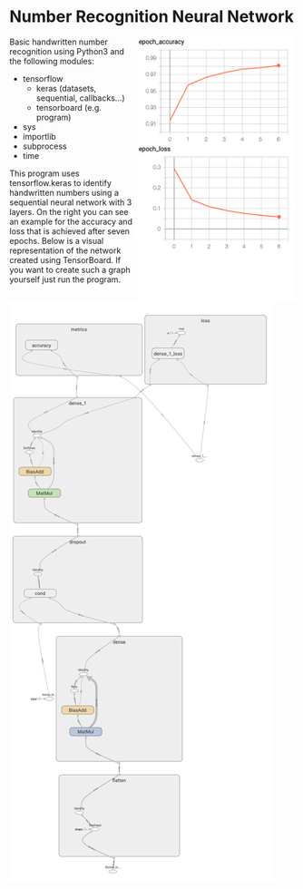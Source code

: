 # Number Recognition Neural Network

<img src="./img/acc_and_loss.png" alt="Accuracy and loss" title="Model accuracy and loss" width="280" height="466" align="right" /> 
<p>Basic handwritten number recognition using Python3 and the following modules:
<ul>
<li>tensorflow

<ul>
<li>keras (datasets, sequential, callbacks...)</li>
<li>tensorboard (e.g. program)</li>
</ul>
</li>
<li>sys</li>
<li>importlib</li>
<li>subprocess</li>
<li>time</li>
</ul>
</p>

<p>This program uses tensorflow.keras to identify handwritten numbers using a sequential neural network with 3 layers. On the right you can see an example for the accuracy and loss that is achieved after seven epochs. Below is a visual representation of the network created using TensorBoard. If you want to create such a graph yourself just run the program.</p>

<img src="./img/model.png" alt="Visual Representation NN" title="Visual representation of the model" align="center" /> 
